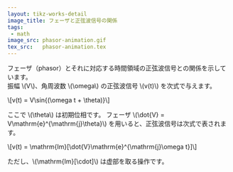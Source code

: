 ```yaml
---
layout: tikz-works-detail
image_title: フェーザと正弦波信号の関係
tags: 
 - math
image_src: phasor-animation.gif
tex_src:   phasor-animation.tex
---
```


フェーザ（phasor）とそれに対応する時間領域の正弦波信号との関係を示しています。  
振幅 \\(V\\)、角周波数 \\(\omega\\) の正弦波信号 \\(v(t)\\) を次式で与えます。

\\[v(t) = V\sin{(\omega t + \theta)}\\]

ここで \\(\theta\\) は初期位相です。
フェーザ \\(\dot{V} = V\mathrm{e}^{\mathrm{j}\theta}\\) を用いると、正弦波信号は次式で表されます。  

\\[v(t) = \mathrm{Im}[\dot{V}\mathrm{e}^{\mathrm{j}\omega t}]\\]

ただし、\\(\mathrm{Im}[\cdot]\\) は虚部を取る操作です。
